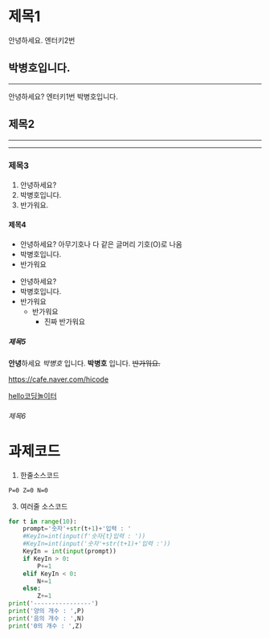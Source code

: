 # 제목1
안녕하세요. 엔터키2번

박병호입니다.
---
***
안녕하세요? 엔터키1번
박병호입니다.


## 제목2
---
***

### 제목3
1. 안녕하세요?
2. 박병호입니다.
3. 반가워요.


#### 제목4
- 안녕하세요? 아무기호나 다 같은 글머리 기호(O)로 나옴
- 박병호입니다.
- 반가워요
* 안녕하세요?
* 박병호입니다.
* 반가워요
  * 반가워요
    * 진짜 반가워요

##### 제목5
**안녕**하세요
_박병호_ 입니다.
__박병호__ 입니다.
~~반가워요.~~

<https://cafe.naver.com/hicode>

[hello코딩놀이터](https://cafe.naver.com/hicode)

###### 제목6

# 과제코드

1. 한줄소스코드

`P=0
Z=0
N=0`

3. 여러줄 소스코드
```python
for t in range(10):
    prompt='숫자'+str(t+1)+'입력 : '
    #KeyIn=int(input(f'숫자{t}입력 : '))
    #KeyIn=int(input('숫자'+str(t+1)+'입력 :'))
    KeyIn = int(input(prompt))
    if KeyIn > 0:
        P+=1
    elif KeyIn < 0:
        N+=1
    else:
        Z+=1
print('----------------')
print('양의 개수 : ',P)
print('음의 개수 : ',N)
print('0의 개수 : ',Z)
```

